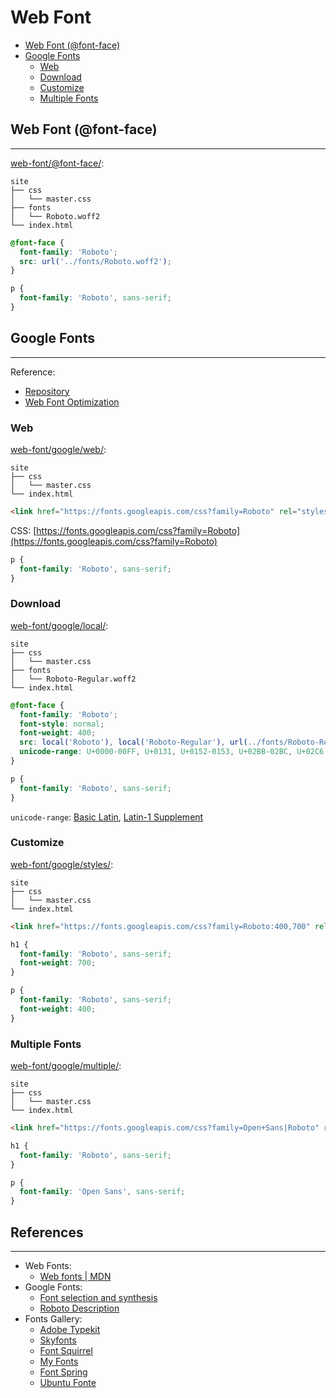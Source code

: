 # Web Font

* [Web Font (@font-face)](#web-font-font-face)
* [Google Fonts](#google-fonts)
  * [Web](#web)
  * [Download](#download)
  * [Customize](#customize)
  * [Multiple Fonts](#multiple-fonts)

## Web Font (@font-face)
---

[web-font/@font-face/](web-font/@font-face/):
```
site
├── css
│   └── master.css
├── fonts
│   └── Roboto.woff2
└── index.html
```

```css
@font-face {
  font-family: 'Roboto';
  src: url('../fonts/Roboto.woff2');
}

p {
  font-family: 'Roboto', sans-serif;
}
```

## Google Fonts
---

Reference:
- [Repository](https://fonts.google.com)
- [Web Font Optimization](https://developers.google.com/web/fundamentals/performance/optimizing-content-efficiency/webfont-optimization)

### Web

[web-font/google/web/](web-font/google/web/):
```
site
├── css
│   └── master.css
└── index.html
```

```html
<link href="https://fonts.googleapis.com/css?family=Roboto" rel="stylesheet">
```

CSS: [https://fonts.googleapis.com/css?family=Roboto](https://fonts.googleapis.com/css?family=Roboto)

```css
p {
  font-family: 'Roboto', sans-serif;
}
```

### Download

[web-font/google/local/](web-font/google/local/):
```
site
├── css
│   └── master.css
├── fonts
│   └── Roboto-Regular.woff2
└── index.html
```

```css
@font-face {
  font-family: 'Roboto';
  font-style: normal;
  font-weight: 400;
  src: local('Roboto'), local('Roboto-Regular'), url(../fonts/Roboto-Regular.woff2) format('woff2');
  unicode-range: U+0000-00FF, U+0131, U+0152-0153, U+02BB-02BC, U+02C6, U+02DA, U+02DC, U+2000-206F, U+2074, U+20AC, U+2122, U+2191, U+2193, U+2212, U+2215, U+FEFF, U+FFFD;
}

p {
  font-family: 'Roboto', sans-serif;
}
```

`unicode-range`: [Basic Latin](https://codepoints.net/basic_latin), [Latin-1 Supplement](https://codepoints.net/latin-1_supplement)

### Customize 

[web-font/google/styles/](web-font/google/styles/):
```
site
├── css
│   └── master.css
└── index.html
```

```html
<link href="https://fonts.googleapis.com/css?family=Roboto:400,700" rel="stylesheet">
```

```css
h1 {
  font-family: 'Roboto', sans-serif;
  font-weight: 700;
}

p {
  font-family: 'Roboto', sans-serif;
  font-weight: 400;
}
```

### Multiple Fonts

[web-font/google/multiple/](web-font/google/multiple/):
```
site
├── css
│   └── master.css
└── index.html
```

```html
<link href="https://fonts.googleapis.com/css?family=Open+Sans|Roboto" rel="stylesheet">
```

```css
h1 {
  font-family: 'Roboto', sans-serif;
}

p {
  font-family: 'Open Sans', sans-serif;
}
```

## References
---

- Web Fonts:
  - [Web fonts \| MDN](https://developer.mozilla.org/en-US/docs/Learn/CSS/Styling_text/Web_fonts)
- Google Fonts:
  - [Font selection and synthesis](https://developers.google.com/web/fundamentals/performance/optimizing-content-efficiency/webfont-optimization#font_selection_and_synthesis)
  - [Roboto Description](https://fonts.google.com/specimen/Roboto?selection.family=Roboto)
- Fonts Gallery:
  - [Adobe Typekit](https://typekit.com)
  - [Skyfonts](https://skyfonts.com)
  - [Font Squirrel](https://www.fontsquirrel.com/)
  - [My Fonts](https://www.myfonts.com)
  - [Font Spring](https://www.fontspring.com)
  - [Ubuntu Fonte](https://design.ubuntu.com/font/)